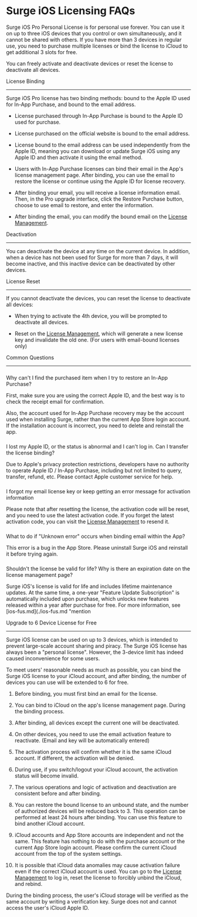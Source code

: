 Surge iOS Licensing FAQs
========================

Surge iOS Pro Personal License is for personal use forever. You can use it on up to three iOS devices that you control or own simultaneously, and it cannot be shared with others. If you have more than 3 devices in regular use, you need to purchase multiple licenses or bind the license to iCloud to get additional 3 slots for free.

You can freely activate and deactivate devices or reset the license to deactivate all devices.

[](#license-binding)

License Binding


-----------------------------------------

Surge iOS Pro license has two binding methods: bound to the Apple ID used for In-App Purchase, and bound to the email address.

*   License purchased through In-App Purchase is bound to the Apple ID used for purchase.
    
*   License purchased on the official website is bound to the email address.
    
*   License bound to the email address can be used independently from the Apple ID, meaning you can download or update Surge iOS using any Apple ID and then activate it using the email method.
    
*   Users with In-App Purchase licenses can bind their email in the App's license management page. After binding, you can use the email to restore the license or continue using the Apple ID for license recovery.
    
*   After binding your email, you will receive a license information email. Then, in the Pro upgrade interface, click the Restore Purchase button, choose to use email to restore, and enter the information.
    
*   After binding the email, you can modify the bound email on the [License Management](https://nssurge.com/account).
    

[](#deactivation)

Deactivation


-----------------------------------

You can deactivate the device at any time on the current device. In addition, when a device has not been used for Surge for more than 7 days, it will become inactive, and this inactive device can be deactivated by other devices.

[](#license-reset)

License Reset


-------------------------------------

If you cannot deactivate the devices, you can reset the license to deactivate all devices:

*   When trying to activate the 4th device, you will be prompted to deactivate all devices.
    
*   Reset on the [License Management](https://nssurge.com/account), which will generate a new license key and invalidate the old one. (For users with email-bound licenses only)
    

[](#common-questions)

Common Questions


-------------------------------------------

### 

[](#why-cant-i-find-the-purchased-item-when-i-try-to-restore-an-in-app-purchase)

Why can't I find the purchased item when I try to restore an In-App Purchase?

First, make sure you are using the correct Apple ID, and the best way is to check the receipt email for confirmation.

Also, the account used for In-App Purchase recovery may be the account used when installing Surge, rather than the current App Store login account. If the installation account is incorrect, you need to delete and reinstall the app.

### 

[](#i-lost-my-apple-id-or-the-status-is-abnormal-and-i-cant-log-in.-can-i-transfer-the-license-binding)

I lost my Apple ID, or the status is abnormal and I can't log in. Can I transfer the license binding?

Due to Apple's privacy protection restrictions, developers have no authority to operate Apple ID / In-App Purchase, including but not limited to query, transfer, refund, etc. Please contact Apple customer service for help.

### 

[](#i-forgot-my-email-license-key-or-keep-getting-an-error-message-for-activation-information)

I forgot my email license key or keep getting an error message for activation information

Please note that after resetting the license, the activation code will be reset, and you need to use the latest activation code. If you forget the latest activation code, you can visit the [License Management](https://nssurge.com/account) to resend it.

### 

[](#what-to-do-if-unknown-error-occurs-when-binding-email-within-the-app)

What to do if "Unknown error" occurs when binding email within the App?

This error is a bug in the App Store. Please uninstall Surge iOS and reinstall it before trying again.

### 

[](#shouldnt-the-license-be-valid-for-life-why-is-there-an-expiration-date-on-the-license-management-pag)

Shouldn't the license be valid for life? Why is there an expiration date on the license management page?

Surge iOS's license is valid for life and includes lifetime maintenance updates. At the same time, a one-year "Feature Update Subscription" is automatically included upon purchase, which unlocks new features released within a year after purchase for free. For more information, see \[ios-fus.md\](./ios-fus.md "mention

[](#upgrade-to-6-device-license-for-free)

Upgrade to 6 Device License for Free


-----------------------------------------------------------------------------------

Surge iOS license can be used on up to 3 devices, which is intended to prevent large-scale account sharing and piracy. The Surge iOS license has always been a "personal license". However, the 3-device limit has indeed caused inconvenience for some users.

To meet users' reasonable needs as much as possible, you can bind the Surge iOS license to your iCloud account, and after binding, the number of devices you can use will be extended to 6 for free.

1.  Before binding, you must first bind an email for the license.
    
2.  You can bind to iCloud on the app's license management page. During the binding process.
    
3.  After binding, all devices except the current one will be deactivated.
    
4.  On other devices, you need to use the email activation feature to reactivate. (Email and key will be automatically entered)
    
5.  The activation process will confirm whether it is the same iCloud account. If different, the activation will be denied.
    
6.  During use, if you switch/logout your iCloud account, the activation status will become invalid.
    
7.  The various operations and logic of activation and deactivation are consistent before and after binding.
    
8.  You can restore the bound license to an unbound state, and the number of authorized devices will be reduced back to 3. This operation can be performed at least 24 hours after binding. You can use this feature to bind another iCloud account.
    
9.  iCloud accounts and App Store accounts are independent and not the same. This feature has nothing to do with the purchase account or the current App Store login account. Please confirm the current iCloud account from the top of the system settings.
    
10.  It is possible that iCloud data anomalies may cause activation failure even if the correct iCloud account is used. You can go to the [License Management](https://nssurge.com/account) to log in, reset the license to forcibly unbind the iCloud, and rebind.
    

During the binding process, the user's iCloud storage will be verified as the same account by writing a verification key. Surge does not and cannot access the user's iCloud Apple ID.